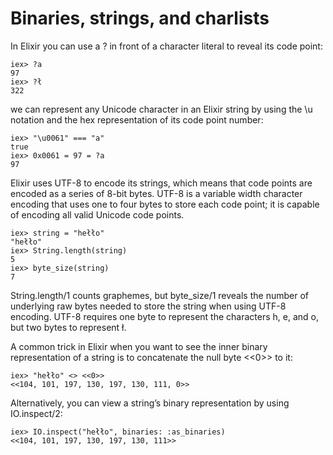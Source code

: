 # Binaries, strings, and charlists
In Elixir you can use a ? in front of a character literal to reveal its code point:

    iex> ?a
    97
    iex> ?ł
    322
    
we can represent any Unicode character in an Elixir string by using the \u notation and the hex representation of its code point number:

    iex> "\u0061" === "a"
    true
    iex> 0x0061 = 97 = ?a
    97
    
Elixir uses UTF-8 to encode its strings, which means that code points are encoded as a series of 8-bit bytes. 
UTF-8 is a variable width character encoding that uses one to four bytes to store each code point; 
it is capable of encoding all valid Unicode code points.

    iex> string = "hełło"
    "hełło"
    iex> String.length(string)
    5
    iex> byte_size(string)
    7
String.length/1 counts graphemes, but byte_size/1 reveals the number of underlying raw bytes needed to store the string when using UTF-8 encoding. 
UTF-8 requires one byte to represent the characters h, e, and o, but two bytes to represent ł.

A common trick in Elixir when you want to see the inner binary representation of a string is to concatenate the null byte <<0>> to it:

    iex> "hełło" <> <<0>>
    <<104, 101, 197, 130, 197, 130, 111, 0>>
Alternatively, you can view a string’s binary representation by using IO.inspect/2:

    iex> IO.inspect("hełło", binaries: :as_binaries)
    <<104, 101, 197, 130, 197, 130, 111>>

